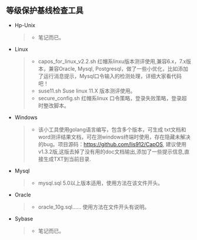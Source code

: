## 等级保护基线检查工具



* Hp-Unix
	> * 笔记而已。
* Linux
	> * capos_for_linux_v2.2.sh 	        红帽系linxu版本测评使用,兼容6.x，7.x版本，兼容Oracle, Mysql, Postgresql，做了一些小优化，比如添加了运行消息提示，Mysql口令输入的检测处理，详细大家看代码吧！
	> * suse11.sh			Suse linux 11.X 版本测评使用。
	> * secure_config.sh 	红帽系linux 口令策略，登录失败策略，登录超时整改脚本。
* Windows
    > * 该小工具使用golang语言编写，包含多个版本，可生成 txt文档和word测评结果文档，可在测windows终端时使用，存在隐藏未解决的bug。项目源码：https://github.com/lis912/CapOS,  建议使用v1.3.2版,这版去掉了没有用的doc文档输出,添加了一些提示信息,直接生成TXT到当前目录.
* Mysql
	> * mysql.sql			5.0以上版本适用，使用方法在该文件开头。		
* Oracle
	> * oracle_10g.sql……	使用方法在文件开头有说明。
* Sybase
	> * 笔记而已。
